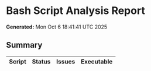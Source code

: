 # Bash Script Analysis Report

**Generated:** Mon Oct  6 18:41:41 UTC 2025

## Summary

| Script | Status | Issues | Executable |
|--------|--------|--------|------------|
